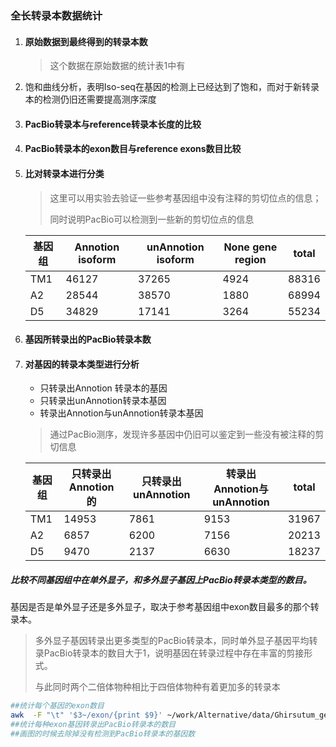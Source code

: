 ### 全长转录本数据统计

1. ####  原始数据到最终得到的转录本数

   > 这个数据在原始数据的统计表1中有

2. 饱和曲线分析，表明Iso-seq在基因的检测上已经达到了饱和，而对于新转录本的检测仍旧还需要提高测序深度

3. #### PacBio转录本与reference转录本长度的比较

   

4. #### PacBio转录本的exon数目与reference exons数目比较

   

5. #### 比对转录本进行分类

   > 这里可以用实验去验证一些参考基因组中没有注释的剪切位点的信息；
   >
   > 同时说明PacBio可以检测到一些新的剪切位点的信息

   | 基因组 | Annotion isoform | unAnnotion isoform | None gene region | total |
   | ------ | ---------------- | ------------------ | ---------------- | ----- |
   | TM1    | 46127            | 37265              | 4924             | 88316 |
   | A2     | 28544            | 38570              | 1880             | 68994 |
   | D5     | 34829            | 17141              | 3264             | 55234 |

6. #### 基因所转录出的PacBio转录本数



1. #### 对基因的转录本类型进行分析

   + 只转录出Annotion 转录本的基因
   + 只转录出unAnnotion转录本基因
   + 转录出Annotion与unAnnotion转录本基因

   > 通过PacBio测序，发现许多基因中仍旧可以鉴定到一些没有被注释的剪切信息

   | 基因组 | 只转录出Annotion 的 | 只转录出unAnnotion | 转录出Annotion与unAnnotion | total |
   | ------ | ------------------- | ------------------ | -------------------------- | ----- |
   | TM1    | 14953               | 7861               | 9153                       | 31967 |
   | A2     | 6857                | 6200               | 7156                       | 20213 |
   | D5     | 9470                | 2137               | 6630                       | 18237 |




##### 比较不同基因组中在单外显子，和多外显子基因上PacBio转录本类型的数目。

基因是否是单外显子还是多外显子，取决于参考基因组中exon数目最多的那个转录本。

> 多外显子基因转录出更多类型的PacBio转录本，同时单外显子基因平均转录PacBio转录本的数目大于1，说明基因在转录过程中存在丰富的剪接形式。
>
> 与此同时两个二倍体物种相比于四倍体物种有着更加多的转录本

```bash
##统计每个基因的exon数目
awk  -F "\t" '$3~/exon/{print $9}' ~/work/Alternative/data/Ghirsutum_genome_HAU_v1.0/Ghirsutum_gene_model.gtf|sed -e 's/;.*//g' -e 's/transcript_id \"//g' -e 's/\"//g'|sort |uniq -c |sed 's/\..*//g'|sort -k2,2 -k1,1nr |uniq -f1 1 |awk '{print $2"\t"$1}' >gene_exon_count.txt
##统计每种exon基因转录出PacBio转录本的数目
##画图的时候去除掉没有检测到PacBio转录本的基因数
```











